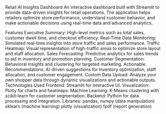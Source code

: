 Retail AI Insights Dashboard
An interactive dashboard built with Streamlit to provide data-driven insights for retail operations. The application helps retailers optimize store performance, understand customer behavior, and make actionable decisions using real-time data and advanced analytics.

Features
Executive Summary: High-level metrics such as total sales, customer dwell time, and checkout efficiency.
Real-Time Data Monitoring: Simulated real-time insights into store traffic and sales performance.
Traffic Heatmap: Visual representation of high-traffic areas to optimize store layout and staff allocation.
Sales Forecasting: Predictive analytics for sales trends to aid in inventory and promotion planning.
Customer Segmentation: Behavioral insights and clustering for targeted marketing.
Actionable Recommendations: AI-driven suggestions for inventory optimization, staff allocation, and customer engagement.
Custom Data Upload: Analyze your own shopper data through dynamic visualizations and actionable outputs.
Technologies Used
Frontend: Streamlit for interactive UI.
Visualization: Plotly for charts and heatmaps.
Machine Learning: K-Means clustering with scikit-learn for customer segmentation.
Backend: Python for data processing and integration.
Libraries:
pandas, numpy (data manipulation)
sklearn (machine learning)
plotly (visualization)
fpdf (report generation)

